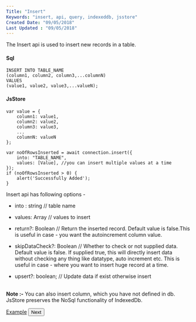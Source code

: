 ```yaml
---
Title: "Insert"
Keywords: "insert, api, query, indexeddb, jsstore"
Created Date: "09/05/2018"
Last Updated : "09/05/2018"
---
```


The Insert api is used to insert new records in a table.

#### Sql

```
INSERT INTO TABLE_NAME
(column1, column2, column3,...columnN)
VALUES
(value1, value2, value3,...valueN);
```

#### JsStore

```
var value = {
    column1: value1,
    column2: value2,
    column3: value3,
    ...
    columnN: valueN
};

var noOfRowsInserted = await connection.insert({
    into: "TABLE_NAME",
    values: [Value], //you can insert multiple values at a time
});
if (noOfRowsInserted > 0) {
    alert('Successfully Added');
}
```

Insert api has following options -

* into : string // table name

* values: Array // values to insert

* return?: Boolean // Return the inserted record. Default value is false.This is useful in case - you want the autoincrement column value.

* skipDataCheck?: Boolean // Whether to check or not supplied data. Default value is false. If supplied true, this will directly insert data without checking any thing like datatype, auto increment etc. This is useful in case - where you want to insert huge record at a time.

* upsert?: boolean; // Update data if exist otherwise insert 


<br>**Note :-** You can also insert column, which you have not defined in db. JsStore preserves the NoSql functionality of IndexedDb.

<p class="margin-top-40px center-align">
    <a class="btn info" target="_blank" href="https://ujjwalguptaofficial.github.io/idbstudio/?db=Demo&query=insert(%7B%0A%20%20%20%20into%3A%20%22Customers%22%2C%0A%20%20%20%20values%3A%20%5B%7B%0A%20%20%20%20%20%20%20%20customerName%3A%20'ujjwal%20gupta'%2C%0A%20%20%20%20%20%20%20%20contactName%3A%20'ujjwal'%2C%0A%20%20%20%20%20%20%20%20address%3A%20'bhubaneswar%20odisha'%2C%0A%20%20%20%20%20%20%20%20city%3A%20'bhubaneswar'%2C%0A%20%20%20%20%20%20%20%20postalCode%3A%20'12345'%2C%0A%20%20%20%20%20%20%20%20country%3A%20'India'%0A%20%20%20%20%7D%5D%0A%7D)%3B%0A">Example</a>
    <button class="btn info btnNext">Next</button>
</p>